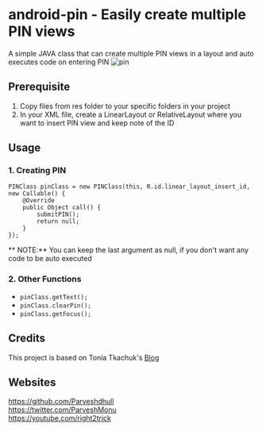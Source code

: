 # android-pin - Easily create multiple PIN views 

A simple JAVA class that can create multiple PIN views in a layout and auto executes code on entering PIN
![pin](https://user-images.githubusercontent.com/17097240/117448836-daf0d380-af5c-11eb-8c19-4359b48df928.gif)


## Prerequisite
1. Copy files from res folder to your specific folders in your project
2. In your XML file, create a LinearLayout or RelativeLayout where you want to insert PIN view and keep note of the ID

## Usage
### 1. Creating PIN

```
PINClass pinClass = new PINClass(this, R.id.linear_layout_insert_id, new Callable() {
	@Override
	public Object call() {
		submitPIN();
		return null;
	}
});
```
** NOTE:** You can keep the last argument as null, if you don't want any code to be auto executed

### 2. Other Functions

- `pinClass.getText();`
- `pinClass.clearPin();`
- `pinClass.getFocus();`

## Credits
This project is based on Tonia Tkachuk's [Blog](http://lomza.totem-soft.com/pin-input-view-in-android/)


## Websites
https://github.com/Parveshdhull
<br />https://twitter.com/ParveshMonu
<br />https://youtube.com/right2trick
